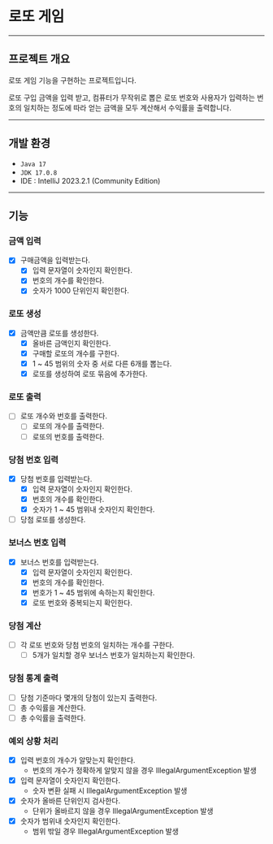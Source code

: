 # 로또 게임

---

## 프로젝트 개요

로또 게임 기능을 구현하는 프로젝트입니다.

로또 구입 금액을 입력 받고, 컴퓨터가 무작위로 뽑은 로또 번호와 사용자가
입력하는 번호의 일치하는 정도에 따라 얻는 금액을 모두 계산해서 수익률을 출력합니다.

---

## 개발 환경

- ```Java 17```
- ```JDK 17.0.8```
- IDE : IntelliJ 2023.2.1 (Community Edition)

---

## 기능

### 금액 입력

- [x] 구매금액을 입력받는다.
    - [x] 입력 문자열이 숫자인지 확인한다.
    - [x] 번호의 개수를 확인한다.
    - [x] 숫자가 1000 단위인지 확인한다.

### 로또 생성

- [x] 금액만큼 로또를 생성한다.
    - [x] 올바른 금액인지 확인한다. 
    - [x] 구매할 로또의 개수를 구한다.
    - [x] 1 ~ 45 범위의 숫자 중 서로 다른 6개를 뽑는다.
    - [x] 로또를 생성하여 로또 묶음에 추가한다.

### 로또 출력

- [ ] 로또 개수와 번호를 출력한다.
    - [ ] 로또의 개수를 출력한다.
    - [ ] 로또의 번호를 출력한다.

### 당첨 번호 입력

- [x] 당첨 번호를 입력받는다.
    - [x] 입력 문자열이 숫자인지 확인한다.
    - [x] 번호의 개수를 확인한다.
    - [x] 숫자가 1 ~ 45 범위내 숫자인지 확인한다.
- [ ] 당첨 로또를 생성한다.

### 보너스 번호 입력

- [x] 보너스 번호를 입력받는다.
    - [x] 입력 문자열이 숫자인지 확인한다.
    - [x] 번호의 개수를 확인한다.
    - [x] 번호가 1 ~ 45 범위에 속하는지 확인한다.
    - [x] 로또 번호와 중복되는지 확인한다.

### 당첨 계산

- [ ] 각 로또 번호와 당첨 번호의 일치하는 개수를 구한다.
    - [ ] 5개가 일치할 경우 보너스 번호가 일치하는지 확인한다.

### 당첨 통계 출력

- [ ] 당첨 기준마다 몇개의 당첨이 있는지 출력한다.
- [ ] 총 수익률을 계산한다.
- [ ] 총 수익률을 출력한다.

### 예외 상황 처리

- [x] 입력 번호의 개수가 알맞는지 확인한다.
    - 번호의 개수가 정확하게 알맞지 않을 경우 IllegalArgumentException 발생
- [x] 입력 문자열이 숫자인지 확인한다.
    - 숫자 변환 실패 시 IllegalArgumentException 발생
- [x] 숫자가 올바른 단위인지 검사한다.
    - 단위가 올바르지 않을 경우 IllegalArgumentException 발생
- [x] 숫자가 범위내 숫자인지 확인한다.
    - 범위 밖일 경우 IllegalArgumentException 발생